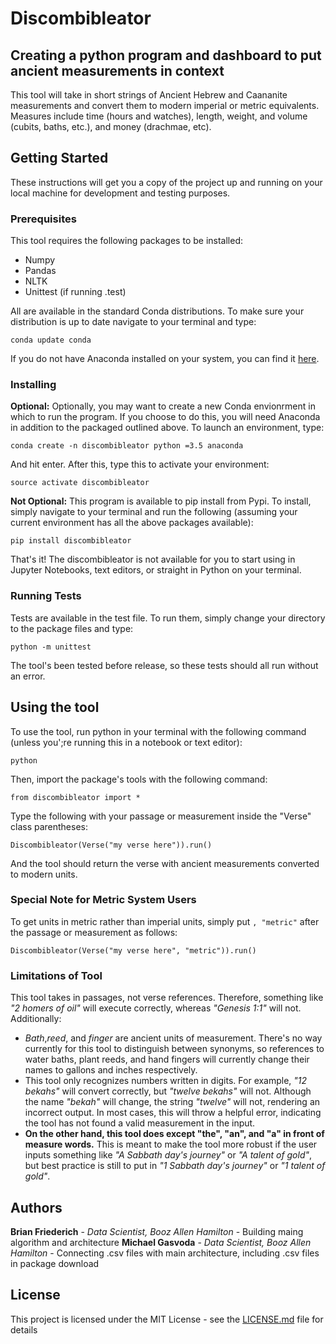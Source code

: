 # Discombibleator
## Creating a python program and dashboard to put ancient measurements in context

This tool will take in short strings of Ancient Hebrew and Caananite measurements and convert them to modern imperial or metric equivalents. Measures include time (hours and watches), length, weight, and volume (cubits, baths, etc.), and money (drachmae, etc).

## Getting Started

These instructions will get you a copy of the project up and running on your local machine for development and testing purposes.

### Prerequisites

This tool requires the following packages to be installed:
* Numpy
* Pandas
* NLTK
* Unittest (if running .test)

All are available in the standard Conda distributions. To make sure your distribution is up to date navigate to your terminal and type:

```
conda update conda
```

If you do not have Anaconda installed on your system, you can find it [here](https://anaconda.org).

### Installing

**Optional:**
Optionally, you may want to create a new Conda envionrment in which to run the program. If you choose to do this, you will need Anaconda in addition to the packaged outlined above. To launch an environment, type:

```
conda create -n discombibleator python =3.5 anaconda
```
And hit enter. After this, type this to activate your environment:

```
source activate discombibleator
```

**Not Optional:**
This program is available to pip install from Pypi. To install, simply navigate to your terminal and run the following (assuming your current environment has all the above packages available):

```
pip install discombibleator
```
That's it! The discombibleator is not available for you to start using in Jupyter Notebooks, text editors, or straight in Python on your terminal.

### Running Tests

Tests are available in the test file. To run them, simply change your directory to the package files and type:

```
python -m unittest
```

The tool's been tested before release, so these tests should all run without an error.

## Using the tool

To use the tool, run python in your terminal with the following command (unless you';re running this in a notebook or text editor):

```
python
```

Then, import the package's tools with the following command:

```
from discombibleator import *
```

Type the following with your passage or measurement inside the "Verse" class parentheses:

```
Discombibleator(Verse("my verse here")).run()
```

And the tool should return the verse with ancient measurements converted to modern units.

### Special Note for Metric System Users

To get units in metric rather than imperial units, simply put `, "metric"` after the passage or measurement as follows:

```
Discombibleator(Verse("my verse here", "metric")).run()
```

### Limitations of Tool

This tool takes in passages, not verse references. Therefore, something like *"2 homers of oil"* will execute correctly, whereas *"Genesis 1:1"* will not. Additionally:
* *Bath*,*reed*, and *finger* are ancient units of measurement. There's no way currently for this tool to distinguish between synonyms, so references to water baths, plant reeds, and hand fingers will currently change their names to gallons and inches respectively.
* This tool only recognizes numbers written in digits. For example, *"12 bekahs"* will convert correctly, but
*"twelve bekahs"* will not. Although the name *"bekah"* will change, the string *"twelve"* will not, rendering an incorrect output. In most cases, this will throw a helpful error, indicating the tool has not found a valid measurement in the input.
* **On the other hand, this tool does except "the", "an", and "a" in front of measure words.** This is meant to make the tool more robust if the user inputs something like *"A Sabbath day's journey"* or *"A talent of gold"*, but best practice is still to put in *"1 Sabbath day's journey"* or *"1 talent of gold"*.

## Authors

**Brian Friederich** - *Data Scientist, Booz Allen Hamilton* - Building maing algorithm and architecture
**Michael Gasvoda** - *Data Scientist, Booz Allen Hamilton* - Connecting .csv files with main architecture, including .csv files in package download

## License

This project is licensed under the MIT License - see the [LICENSE.md](LICENSE.md) file for details
